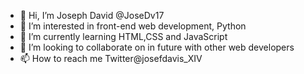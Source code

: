 - 👋 Hi, I’m Joseph David @JoseDv17
- 👀 I’m interested in front-end web development, Python
- 🌱 I’m currently learning HTML,CSS and JavaScript
- 💞️ I’m looking to collaborate on in future with other web developers
- 📫 How to reach me Twitter@josefdavis_XIV

<!---
JoseDv17/JoseDv17 is a ✨ special ✨ repository because its `README.md` (this file) appears on your GitHub profile.
You can click the Preview link to take a look at your changes.
--->
